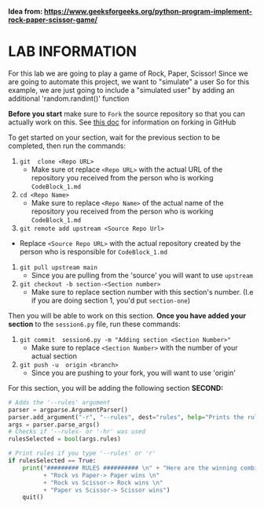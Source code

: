 __Idea from: https://www.geeksforgeeks.org/python-program-implement-rock-paper-scissor-game/__
# LAB INFORMATION
For this lab we are going to play a game of Rock, Paper, Scissor!
Since we are going to automate this project, we want to "simulate" a user
So for this example, we are just going to include a "simulated user" by adding an additional 'random.randint()' function

**Before you start** make sure to `Fork` the source repository so that you can actually work on this. See [this doc](https://docs.github.com/en/get-started/quickstart/fork-a-repo) for information on forking in GitHub

To get started on your section, wait for the previous section to be completed, then run the commands:

1. `git  clone <Repo URL>`
   * Make sure ot replace `<Repo URL>`  with the actual URL of the repository you received from the person who is working `CodeBlock_1.md`
1. `cd <Repo Name>`
   * Make sure to replace `<Repo Name>` of the actual name of the repository you received from the person who is working `CodeBlock_1.md`
1. `git remote add upstream <Source Repo Url>`
  * Replace `<Source Repo URL>` with the actual repository created by the person who is responsible for `CodeBlock_1.md`
1. `git pull upstream main`
   * Since you are pulling from the 'source' you will want  to use `upstream`
1. `git checkout -b section-<Section number>`
   * Make sure to replace section number with this section's number. (I.e if you are doing section 1, you'd put `section-one`)

Then you will be able to work on this section. **Once you have added your section** to the `session6.py` file, run these commands:

1. `git commit  session6.py -m "Adding section <Section Number>"`
   * Make sure to replace `<Section Number>` with the number of your actual section
1. `git push -u  origin <branch>`
   * Since you are pushing to your fork, you will want to use 'origin'

For this section, you will be adding the following section **SECOND:**

```python
# Adds the '--rules' argument
parser = argparse.ArgumentParser()
parser.add_argument("-r", "--rules", dest="rules", help="Prints the rules", action='store_true')
args = parser.parse_args()
# Checks if '--rules- or '-hr' was used
rulesSelected = bool(args.rules)

# Print rules if you type '--rules' or 'r'
if rulesSelected == True:
    print("######### RULES ########## \n" + "Here are the winning combinations for this game: \n"
          + "Rock vs Paper-> Paper wins \n"
          + "Rock vs Scissor-> Rock wins \n"
          + "Paper vs Scissor-> Scissor wins")
    quit()
```